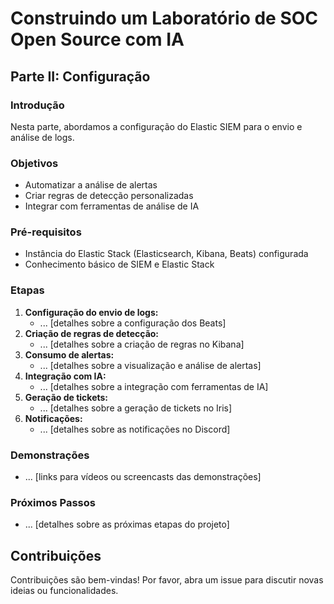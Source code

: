# Construindo um Laboratório de SOC Open Source com IA

## Parte II: Configuração

### Introdução
Nesta parte, abordamos a configuração do Elastic SIEM para o envio e análise de logs.

### Objetivos
* Automatizar a análise de alertas
* Criar regras de detecção personalizadas
* Integrar com ferramentas de análise de IA

### Pré-requisitos
* Instância do Elastic Stack (Elasticsearch, Kibana, Beats) configurada
* Conhecimento básico de SIEM e Elastic Stack

### Etapas
1. **Configuração do envio de logs:**
   * ... [detalhes sobre a configuração dos Beats]
2. **Criação de regras de detecção:**
   * ... [detalhes sobre a criação de regras no Kibana]
3. **Consumo de alertas:**
   * ... [detalhes sobre a visualização e análise de alertas]
4. **Integração com IA:**
   * ... [detalhes sobre a integração com ferramentas de IA]
5. **Geração de tickets:**
   * ... [detalhes sobre a geração de tickets no Iris]
6. **Notificações:**
   * ... [detalhes sobre as notificações no Discord]

### Demonstrações
* ... [links para vídeos ou screencasts das demonstrações]

### Próximos Passos
* ... [detalhes sobre as próximas etapas do projeto]

## Contribuições
Contribuições são bem-vindas! Por favor, abra um issue para discutir novas ideias ou funcionalidades.
